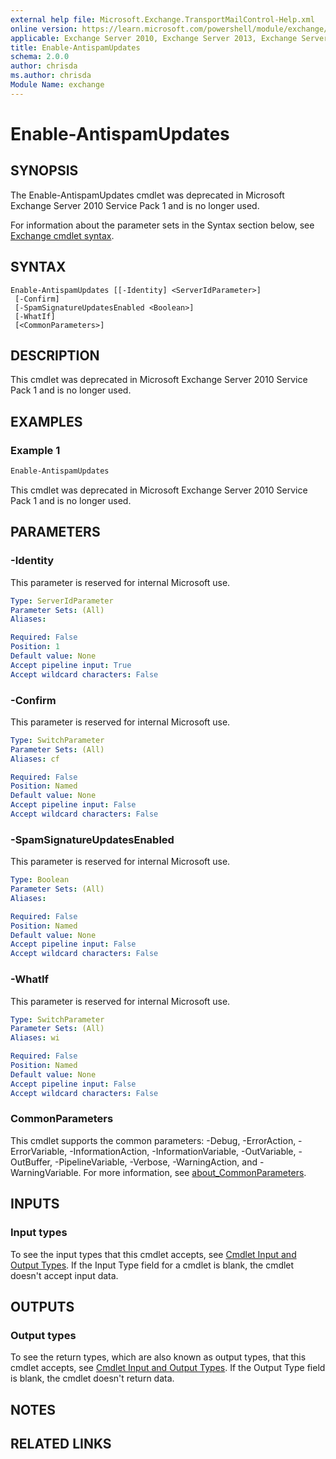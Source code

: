 ```yaml
---
external help file: Microsoft.Exchange.TransportMailControl-Help.xml
online version: https://learn.microsoft.com/powershell/module/exchange/enable-antispamupdates
applicable: Exchange Server 2010, Exchange Server 2013, Exchange Server 2016, Exchange Server 2019
title: Enable-AntispamUpdates
schema: 2.0.0
author: chrisda
ms.author: chrisda
Module Name: exchange
---
```


# Enable-AntispamUpdates

## SYNOPSIS
The Enable-AntispamUpdates cmdlet was deprecated in Microsoft Exchange Server 2010 Service Pack 1 and is no longer used.

For information about the parameter sets in the Syntax section below, see [Exchange cmdlet syntax](https://learn.microsoft.com/powershell/exchange/exchange-cmdlet-syntax).

## SYNTAX

```
Enable-AntispamUpdates [[-Identity] <ServerIdParameter>]
 [-Confirm]
 [-SpamSignatureUpdatesEnabled <Boolean>]
 [-WhatIf]
 [<CommonParameters>]
```

## DESCRIPTION
This cmdlet was deprecated in Microsoft Exchange Server 2010 Service Pack 1 and is no longer used.

## EXAMPLES

### Example 1
```powershell
Enable-AntispamUpdates
```

This cmdlet was deprecated in Microsoft Exchange Server 2010 Service Pack 1 and is no longer used.

## PARAMETERS

### -Identity
This parameter is reserved for internal Microsoft use.

```yaml
Type: ServerIdParameter
Parameter Sets: (All)
Aliases:

Required: False
Position: 1
Default value: None
Accept pipeline input: True
Accept wildcard characters: False
```

### -Confirm
This parameter is reserved for internal Microsoft use.

```yaml
Type: SwitchParameter
Parameter Sets: (All)
Aliases: cf

Required: False
Position: Named
Default value: None
Accept pipeline input: False
Accept wildcard characters: False
```

### -SpamSignatureUpdatesEnabled
This parameter is reserved for internal Microsoft use.

```yaml
Type: Boolean
Parameter Sets: (All)
Aliases:

Required: False
Position: Named
Default value: None
Accept pipeline input: False
Accept wildcard characters: False
```

### -WhatIf
This parameter is reserved for internal Microsoft use.

```yaml
Type: SwitchParameter
Parameter Sets: (All)
Aliases: wi

Required: False
Position: Named
Default value: None
Accept pipeline input: False
Accept wildcard characters: False
```

### CommonParameters
This cmdlet supports the common parameters: -Debug, -ErrorAction, -ErrorVariable, -InformationAction, -InformationVariable, -OutVariable, -OutBuffer, -PipelineVariable, -Verbose, -WarningAction, and -WarningVariable. For more information, see [about_CommonParameters](https://go.microsoft.com/fwlink/p/?LinkID=113216).

## INPUTS

### Input types
To see the input types that this cmdlet accepts, see [Cmdlet Input and Output Types](https://go.microsoft.com/fwlink/p/?LinkId=616387). If the Input Type field for a cmdlet is blank, the cmdlet doesn't accept input data.

## OUTPUTS

### Output types
To see the return types, which are also known as output types, that this cmdlet accepts, see [Cmdlet Input and Output Types](https://go.microsoft.com/fwlink/p/?LinkId=616387). If the Output Type field is blank, the cmdlet doesn't return data.

## NOTES

## RELATED LINKS
